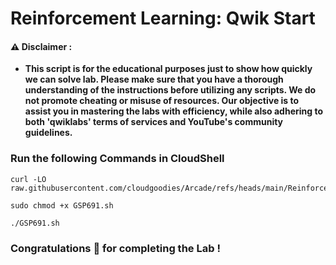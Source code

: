 #  Reinforcement Learning: Qwik Start


#### ⚠️ Disclaimer :
- **This script is for the educational purposes just to show how quickly we can solve lab. Please make sure that you have a thorough understanding of the instructions before utilizing any scripts. We do not promote cheating or  misuse of resources. Our objective is to assist you in mastering the labs with efficiency, while also adhering to both 'qwiklabs' terms of services and YouTube's community guidelines.**

### Run the following Commands in CloudShell 


```
curl -LO raw.githubusercontent.com/cloudgoodies/Arcade/refs/heads/main/Reinforcement%20Learning%3A%20Qwik%20Start/GSP691.sh

sudo chmod +x GSP691.sh

./GSP691.sh
```

### Congratulations 🎉 for completing the Lab !
